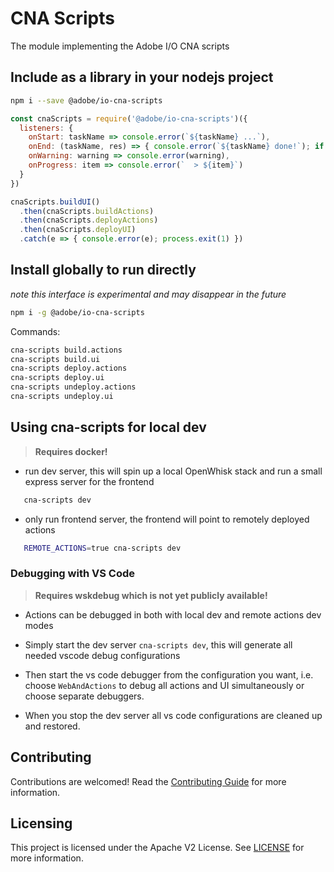 # CNA Scripts

The module implementing the Adobe I/O CNA scripts

## Include as a library in your nodejs project

```bash
npm i --save @adobe/io-cna-scripts
```

```js
const cnaScripts = require('@adobe/io-cna-scripts')({
  listeners: {
    onStart: taskName => console.error(`${taskName} ...`),
    onEnd: (taskName, res) => { console.error(`${taskName} done!`); if (res) console.log(res) },
    onWarning: warning => console.error(warning),
    onProgress: item => console.error(`  > ${item}`)
  }
})

cnaScripts.buildUI()
  .then(cnaScripts.buildActions)
  .then(cnaScripts.deployActions)
  .then(cnaScripts.deployUI)
  .catch(e => { console.error(e); process.exit(1) })
```

## Install globally to run directly
_note this interface is experimental and may disappear in the future_

```bash
npm i -g @adobe/io-cna-scripts
```
Commands:

```bash
cna-scripts build.actions
cna-scripts build.ui
cna-scripts deploy.actions
cna-scripts deploy.ui
cna-scripts undeploy.actions
cna-scripts undeploy.ui
```

## Using cna-scripts for local dev

> **Requires docker!**

- run dev server, this will spin up a local OpenWhisk stack and run a small
  express server for the frontend

```bash
   cna-scripts dev
```

- only run frontend server, the frontend will point to remotely deployed actions

```bash
   REMOTE_ACTIONS=true cna-scripts dev
```

### Debugging with VS Code

> **Requires wskdebug which is not yet publicly available!**

- Actions can be debugged in both with local dev and remote actions dev modes

- Simply start the dev server `cna-scripts dev`, this will generate all needed
  vscode debug configurations

- Then start the vs code debugger from the configuration you want, i.e. choose
  `WebAndActions` to debug all actions and UI simultaneously or choose separate
  debuggers.

- When you stop the dev server all vs code configurations are cleaned up and
  restored.

## Contributing

Contributions are welcomed! Read the [Contributing Guide](./.github/CONTRIBUTING.md) for more information.

## Licensing

This project is licensed under the Apache V2 License. See [LICENSE](LICENSE) for more information.
